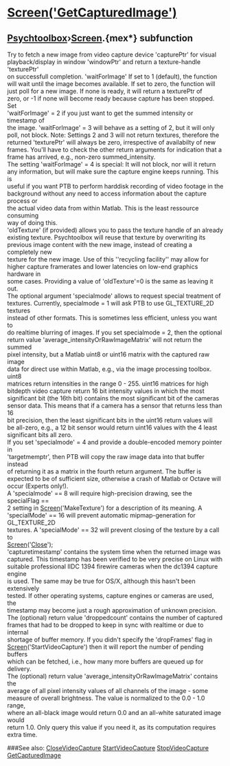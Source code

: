 # [Screen('GetCapturedImage')](Screen-GetCapturedImage) 
## [Psychtoolbox](Pyschtoolbox)&#8250;[Screen](Screen).{mex*} subfunction


Try to fetch a new image from video capture device 'capturePtr' for visual  
playback/display in window 'windowPtr' and return a texture-handle 'texturePtr'  
on successfull completion. 'waitForImage' If set to 1 (default), the function  
will wait until the image becomes available. If set to zero, the function will  
just poll for a new image. If none is ready, it will return a texturePtr of  
zero, or -1 if none will become ready because capture has been stopped. Set  
'waitForImage' = 2 if you just want to get the summed intensity or timestamp of  
the image. 'waitForImage' = 3 will behave as a setting of 2, but it will only  
poll, not block. Note: Settings 2 and 3 will not return textures, therefore the  
returned 'texturePtr' will always be zero, irrespective of availabilty of new  
frames. You'll have to check the other return arguments for indication that a  
frame has arrived, e.g., non-zero summed\_intensity.  
The setting 'waitForImage' = 4 is special: It will not block, nor will it return  
any information, but will make sure the capture engine keeps running. This is  
useful if you want PTB to perform harddisk recording of video footage in the  
background without any need to access information about the capture process or  
the actual video data from within Matlab. This is the least ressource consuming  
way of doing this.  
'oldTexture' (if provided) allows you to pass the texture handle of an already  
existing texture. Psychtoolbox will reuse that texture by overwriting its  
previous image content with the new image, instead of creating a completely new  
texture for the new image. Use of this ''recycling facility'' may allow for  
higher capture framerates and lower latencies on low-end graphics hardware in  
some cases. Providing a value of 'oldTexture'=0 is the same as leaving it out.  
The optional argument 'specialmode' allows to request special treatment of  
textures. Currently, specialmode = 1 will ask PTB to use GL\_TEXTURE\_2D textures  
instead of other formats. This is sometimes less efficient, unless you want to  
do realtime blurring of images. If you set specialmode = 2, then the optional  
return value 'average\_intensityOrRawImageMatrix' will not return the summed  
pixel intensity, but a Matlab uint8 or uint16 matrix with the captured raw image  
data for direct use within Matlab, e.g., via the image processing toolbox. uint8  
matrices return intensities in the range 0 - 255. uint16 matrices for high  
bitdepth video capture return 16 bit intensity values in which the most  
significant bit (the 16th bit) contains the most significant bit of the cameras  
sensor data. This means that if a camera has a sensor that returns less than 16  
bit precision, then the least significant bits in the uint16 return values will  
be all-zero, e.g., a 12 bit sensor would return uint16 values with the 4 least  
significant bits all zero.  
If you set 'specialmode' = 4 and provide a double-encoded memory pointer in  
'targetmemptr', then PTB will copy the raw image data into that buffer instead  
of returning it as a matrix in the fourth return argument. The buffer is  
expected to be of sufficient size, otherwise a crash of Matlab or Octave will  
occur (Experts only!).  
A 'specialmode' == 8 will require high-precision drawing, see the specialFlag ==  
2 setting in [Screen](Screen)('MakeTexture') for a description of its meaning. A  
'specialMode' == 16 will prevent automatic mipmap-generation for GL\_TEXTURE\_2D  
textures. A 'specialMode' == 32 will prevent closing of the texture by a call to  
[Screen](Screen)('[Close](Close)');  
'capturetimestamp' contains the system time when the returned image was  
captured. This timestamp has been verified to be very precise on Linux with  
suitable professional IIDC 1394 firewire cameras when the dc1394 capture engine  
is used. The same may be true for OS/X, although this hasn't been extensively  
tested. If other operating systems, capture engines or cameras are used, the  
timestamp may become just a rough approximation of unknown precision.  
The (optional) return value 'droppedcount' contains the number of captured  
frames that had to be dropped to keep in sync with realtime or due to internal  
shortage of buffer memory. If you didn't specify the 'dropFrames' flag in  
[Screen](Screen)('StartVideoCapture') then it will report the number of pending buffers  
which can be fetched, i.e., how many more buffers are queued up for delivery.  
The (optional) return value 'average\_intensityOrRawImageMatrix' contains the  
average of all pixel intensity values of all channels of the image - some  
measure of overall brightness. The value is normalized to the 0.0 - 1.0 range,  
where an all-black image would return 0.0 and an all-white saturated image would  
return 1.0. Only query this value if you need it, as its computation requires  
extra time.  


###See also:
[CloseVideoCapture](Screen-CloseVideoCapture) [StartVideoCapture](Screen-StartVideoCapture) [StopVideoCapture](Screen-StopVideoCapture) [GetCapturedImage](Screen-GetCapturedImage)
